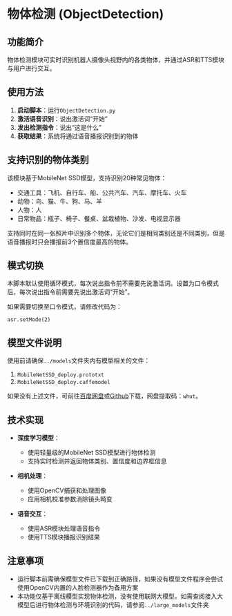 # 物体检测 (ObjectDetection)

## 功能简介
物体检测模块可实时识别机器人摄像头视野内的各类物体，并通过ASR和TTS模块与用户进行交互。

## 使用方法
1. **启动脚本**：运行`ObjectDetection.py`
2. **激活语音识别**：说出激活词“开始”
3. **发出检测指令**：说出“这是什么”
4. **获取结果**：系统将通过语音播报识别到的物体

## 支持识别的物体类别
该模块基于MobileNet SSD模型，支持识别20种常见物体：
- 交通工具：飞机、自行车、船、公共汽车、汽车、摩托车、火车
- 动物：鸟、猫、牛、狗、马、羊
- 人物：人
- 日常物品：瓶子、椅子、餐桌、盆栽植物、沙发、电视显示器

支持同时在同一张照片中识别多个物体，无论它们是相同类别还是不同类别，但是语音播报时只会播报前3个置信度最高的物体。

## 模式切换
本脚本默认使用循环模式，每次说出指令前不需要先说激活词。设置为口令模式后，每次说出指令前需要先说出激活词“开始”。

如果需要切换至口令模式，请修改代码为：

    asr.setMode(2)

## 模型文件说明
使用前请确保`../models`文件夹内有模型相关的文件：
1. `MobileNetSSD_deploy.prototxt`
2. `MobileNetSSD_deploy.caffemodel`

如果没有上述文件，可前往[百度网盘](https://pan.baidu.com/s/15U78VMT5qYJih_ba-IbJMQ)或[Github](https://github.com/chuanqi305/MobileNet-SSD)下载，网盘提取码：`whut`。


## 技术实现
- **深度学习模型**：
  - 使用轻量级的MobileNet SSD模型进行物体检测
  - 支持实时检测并返回物体类别、置信度和边界框信息
  
- **相机处理**：
  - 使用OpenCV捕获和处理图像
  - 应用相机校准参数消除镜头畸变
  
- **语音交互**：
  - 使用ASR模块处理语音指令
  - 使用TTS模块播报识别结果

## 注意事项
- 运行脚本前需确保模型文件已下载到正确路径，如果没有模型文件程序会尝试使用OpenCV内置的人脸检测器作为备用方案
- 本功能仅基于离线模型实现物体检测，没有使用联网大模型。如需查阅接入大模型后进行物体检测与环境识别的代码，请参阅`../large_models`文件夹